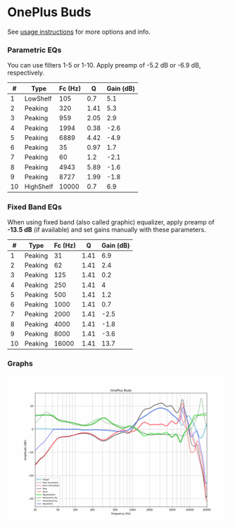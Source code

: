 # OnePlus Buds
See [usage instructions](https://github.com/jaakkopasanen/AutoEq#usage) for more options and info.

### Parametric EQs
You can use filters 1-5 or 1-10. Apply preamp of -5.2 dB or -6.9 dB, respectively.

|   # | Type      |   Fc (Hz) |    Q |   Gain (dB) |
|-----|-----------|-----------|------|-------------|
|   1 | LowShelf  |       105 | 0.7  |         5.1 |
|   2 | Peaking   |       320 | 1.41 |         5.3 |
|   3 | Peaking   |       959 | 2.05 |         2.9 |
|   4 | Peaking   |      1994 | 0.38 |        -2.6 |
|   5 | Peaking   |      6889 | 4.42 |        -4.9 |
|   6 | Peaking   |        35 | 0.97 |         1.7 |
|   7 | Peaking   |        60 | 1.2  |        -2.1 |
|   8 | Peaking   |      4943 | 5.89 |        -1.6 |
|   9 | Peaking   |      8727 | 1.99 |        -1.8 |
|  10 | HighShelf |     10000 | 0.7  |         6.9 |

### Fixed Band EQs
When using fixed band (also called graphic) equalizer, apply preamp of **-13.5 dB** (if available) and set gains manually with these parameters.

|   # | Type    |   Fc (Hz) |    Q |   Gain (dB) |
|-----|---------|-----------|------|-------------|
|   1 | Peaking |        31 | 1.41 |         6.9 |
|   2 | Peaking |        62 | 1.41 |         2.4 |
|   3 | Peaking |       125 | 1.41 |         0.2 |
|   4 | Peaking |       250 | 1.41 |         4   |
|   5 | Peaking |       500 | 1.41 |         1.2 |
|   6 | Peaking |      1000 | 1.41 |         0.7 |
|   7 | Peaking |      2000 | 1.41 |        -2.5 |
|   8 | Peaking |      4000 | 1.41 |        -1.8 |
|   9 | Peaking |      8000 | 1.41 |        -3.6 |
|  10 | Peaking |     16000 | 1.41 |        13.7 |

### Graphs
![](./OnePlus%20Buds.png)
